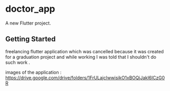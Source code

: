 # doctor_app

A new Flutter project.

## Getting Started
freelancing flutter application which was cancelled because it was created for a graduation project and while working I was told that I shouldn't do such work .

images of the application :
https://drive.google.com/drive/folders/1FrULajclwwisikO1xBOQjJakl6ICzG0R
